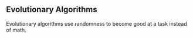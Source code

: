 ## Evolutionary Algorithms

Evolutionary algorithms use randomness to become good at a task instead of math.
